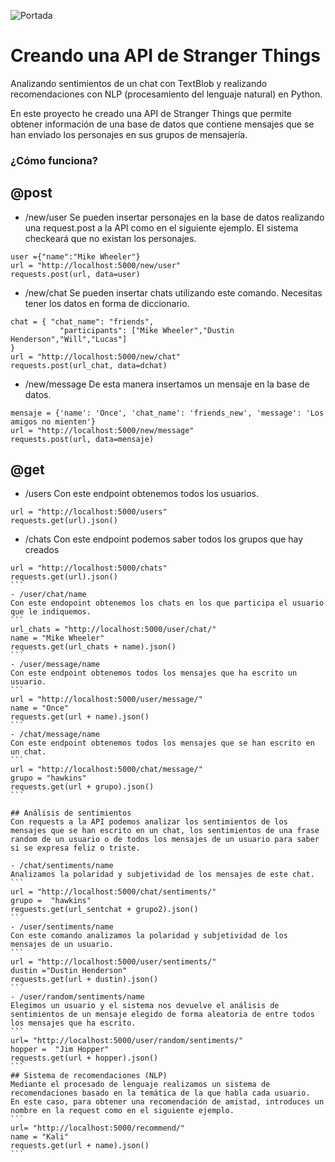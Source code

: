![Portada](https://github.com/agalvezcorell/Project.4-Creating_an_Stranger_Things_API/blob/master/input/portada.jpg)

# Creando una API de Stranger Things
Analizando sentimientos de un chat con TextBlob y realizando recomendaciones con NLP (procesamiento del lenguaje natural) en Python.

En este proyecto he creado una API de Stranger Things que permite obtener información de una base de datos que contiene mensajes que se han enviado los personajes en sus grupos de mensajería.

### ¿Cómo funciona?

## @post

- /new/user
Se pueden insertar personajes en la base de datos realizando una request.post a la API como en el siguiente ejemplo. El sistema checkeará que no existan los personajes.

```
user ={"name":"Mike Wheeler"}
url = "http://localhost:5000/new/user"
requests.post(url, data=user)
```
- /new/chat
Se pueden insertar chats utilizando este comando. Necesitas tener los datos en forma de diccionario.
```
chat = { "chat_name": "friends",
           "participants": ["Mike Wheeler","Dustin Henderson","Will","Lucas"]
}
url = "http://localhost:5000/new/chat"
requests.post(url_chat, data=dchat)
```
- /new/message
De esta manera insertamos un mensaje en la base de datos. 
```
mensaje = {'name': 'Once', 'chat_name': 'friends_new', 'message': 'Los amigos no mienten'}
url = "http://localhost:5000/new/message"
requests.post(url, data=mensaje)
```
## @get

- /users
Con este endpoint obtenemos todos los usuarios.
```
url = "http://localhost:5000/users"
requests.get(url).json()
```
- /chats
Con este endpoint podemos saber todos los grupos que hay creados
````
url = "http://localhost:5000/chats"
requests.get(url).json()
```
- /user/chat/name
Con este endopoint obtenemos los chats en los que participa el usuario que le indiquemos.
```
url_chats = "http://localhost:5000/user/chat/"
name = "Mike Wheeler"
requests.get(url_chats + name).json()
```
- /user/message/name
Con este endpoint obtenemos todos los mensajes que ha escrito un usuario.
```
url = "http://localhost:5000/user/message/"
name = "Once"
requests.get(url + name).json()
```
- /chat/message/name
Con este endpoint obtenemos todos los mensajes que se han escrito en un chat.
```
url = "http://localhost:5000/chat/message/"
grupo = "hawkins"
requests.get(url + grupo).json()
```

## Análisis de sentimientos
Con requests a la API podemos analizar los sentimientos de los mensajes que se han escrito en un chat, los sentimientos de una frase random de un usuario o de todos los mensajes de un usuario para saber si se expresa feliz o triste.

- /chat/sentiments/name
Analizamos la polaridad y subjetividad de los mensajes de este chat.
```
url = "http://localhost:5000/chat/sentiments/"
grupo =  "hawkins"
requests.get(url_sentchat + grupo2).json()
```
- /user/sentiments/name
Con este comando analizamos la polaridad y subjetividad de los mensajes de un usuario.
```
url = "http://localhost:5000/user/sentiments/"
dustin ="Dustin Henderson"
requests.get(url + dustin).json()
```
- /user/random/sentiments/name
Elegimos un usuario y el sistema nos devuelve el análisis de sentimientos de un mensaje elegido de forma aleatoria de entre todos los mensajes que ha escrito.
```
url= "http://localhost:5000/user/random/sentiments/"
hopper =  "Jim Hopper"
requests.get(url + hopper).json()
```
## Sistema de recomendaciones (NLP)
Mediante el procesado de lenguaje realizamos un sistema de recomendaciones basado en la temática de la que habla cada usuario.
En este caso, para obtener una recomendación de amistad, introduces un nombre en la request como en el siguiente ejemplo.
```
url= "http://localhost:5000/recommend/"
name = "Kali"
requests.get(url + name).json()
```